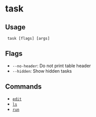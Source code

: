 #  task
## Usage
```
 task [flags] [args]
```
## Flags
- `--no-header`: Do not print table header
- `--hidden`: Show hidden tasks
## Commands
- [`edit`](./edit)
- [`ls`](./ls)
- [`run`](./run)
